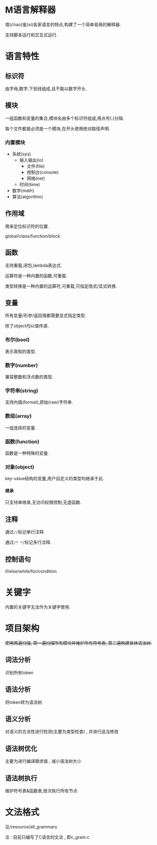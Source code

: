 # M语言解释器

借(chao)鉴(xi)各家语言的特点,构建了一个简单易用的解释器.

支持脚本运行和交互式运行.

# 语言特性

## 标识符

由字母,数字,下划线组成,且不能以数字开头.

## 模块

一组函数和变量的集合,模块名由多个标识符组成,用点号(.)分隔.

每个文件都是必须是一个模块,在开头使用绝对路径声明.

### 内置模块

- 系统(sys)
    - 输入输出(io)
        - 文件(file)
        - 控制台(console)
        - 网络(net)
    - 时间(time)
- 数学(math)
- 算法(algorithm)

## 作用域

用来定位标识符的位置.

global/class/function/block

## 函数

支持重载,闭包,lambda表达式.

运算符是一种内置的函数,可重载.

类型转换是一种内置的运算符,可重载,可指定隐式/显式转换.

## 变量

所有变量/形参/返回值都需要显式指定类型.

除了object均以值传递.

### 布尔(bool)

表示真假的类型.

### 数字(number)

兼容整数和浮点数的类型.

### 字符串(string)

支持内插(format),原始(raw)字符串.

### 数组(array)

一组连续的变量.

### 函数(function)

函数是一种特殊的变量.

### 对象(object)

key-value结构的变量,用户自定义的类型均继承于此.

#### 继承

只支持单继承,无访问权限控制,无虚函数.

## 注释

通过`//`标记单行注释.

通过`/* */`标记多行注释.

## 控制语句

if/else/while/for/condition

# 关键字

内置的关键字无法作为关键字使用.

# 项目架构

~~使用两遍扫描, 第一遍扫描所有模块并维护所有符号表, 第二遍构建具体语法树.~~

## 词法分析

识别所有token

## 语法分析

将token转为语法树

## 语义分析

对语义的合法性进行检测(主要为类型检查) , 并进行适当修改

## 语法树优化

主要为进行编译期求值 , 减小语法树大小

## 语法树执行

维护符号表&函数表,依次执行所有节点

# 文法格式

见/resource/all_grammars

注 : 目前只编写了C语言的文法 , 即c_gram.c
